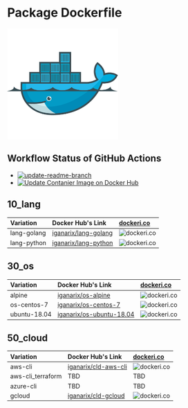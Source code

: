 # Package Dockerfile

![](./icon.png)

## Workflow Status of GitHub Actions

+ [![update-readme-branch](https://github.com/iganari/package-dockerfile/actions/workflows/update-readme-branch.yaml/badge.svg?branch=main)](https://github.com/iganari/package-dockerfile/actions/workflows/update-readme-branch.yaml)
+ [![Update Contanier Image on Docker Hub](https://github.com/iganari/package-dockerfile/actions/workflows/push-dockerhub.yaml/badge.svg?branch=main)](https://github.com/iganari/package-dockerfile/actions/workflows/push-dockerhub.yaml)


## 10_lang

Variation | Docker Hub's Link | [dockeri.co](https://dockeri.co)
:- | :- | :-
lang-golang | [iganarix/lang-golang](https://hub.docker.com/r/iganarix/lang-golang) | ![dockeri.co](https://dockeri.co/image/iganarix/lang-golang)
lang-python | [iganarix/lang-python](https://hub.docker.com/r/iganarix/lang-python) | ![dockeri.co](https://dockeri.co/image/iganarix/lang-python)

## 30_os

Variation | Docker Hub's Link | [dockeri.co](https://dockeri.co)
:- | :- | :-
alpine | [iganarix/os-alpine](https://hub.docker.com/r/iganarix/os-alpine) | ![dockeri.co](https://dockeri.co/image/iganarix/os-alpine)
os-centos-7 | [iganarix/os-centos-7](https://hub.docker.com/r/iganarix/os-centos-7) | ![dockeri.co](https://dockeri.co/image/iganarix/os-centos-7)
ubuntu-18.04 | [iganarix/os-ubuntu-18.04](https://hub.docker.com/r/iganarix/os-ubuntu-18.04) | ![dockeri.co](https://dockeri.co/image/iganarix/os-ubuntu-18.04)

## 50_cloud

Variation | Docker Hub's Link | [dockeri.co](https://dockeri.co)
:- | :- | :-
aws-cli | [iganarix/cld-aws-cli](https://hub.docker.com/r/iganarix/cld-aws-cli) | ![dockeri.co](https://dockeri.co/image/iganarix/cld-aws-cli)
aws-cli_terraform | TBD | TBD
azure-cli | TBD | TBD
gcloud | [iganarix/cld-gcloud](https://hub.docker.com/r/iganarix/cld-gcloud) | ![dockeri.co](https://dockeri.co/image/iganarix/cld-gcloud)

